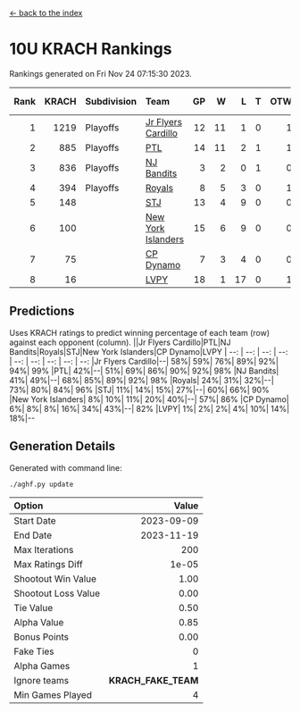 [<- back to the index](readme.md)
# 10U KRACH Rankings
Rankings generated on Fri Nov 24 07:15:30 2023.

Rank|KRACH|Subdivision|Team|GP|W|L|T|OTW|OTL|SoS|Exp Wins|Win Diff
---:|---:|:---|:---|---:|---:|---:|---:|---:|---:|---:|---:|---:
1|1219|Playoffs|[Jr Flyers Cardillo](https://gamesheetstats.com/seasons/3663/teams/140794/schedule)|12|11|1|0|1|0|129|11.9|0.0
2|885|Playoffs|[PTL](https://gamesheetstats.com/seasons/3663/teams/140791/schedule)|14|11|2|1|1|1|498|12.3|-0.0
3|836|Playoffs|[NJ Bandits](https://gamesheetstats.com/seasons/3663/teams/140807/schedule)|3|2|0|1|0|0|252|3.3|-0.0
4|394|Playoffs|[Royals](https://gamesheetstats.com/seasons/3663/teams/140796/schedule)|8|5|3|0|1|0|421|5.9|0.0
5|148||[STJ](https://gamesheetstats.com/seasons/3663/teams/140792/schedule)|13|4|9|0|0|1|664|4.9|0.0
6|100||[New York Islanders](https://gamesheetstats.com/seasons/3663/teams/140793/schedule)|15|6|9|0|0|1|448|6.9|0.0
7|75||[CP Dynamo](https://gamesheetstats.com/seasons/3663/teams/140795/schedule)|7|3|4|0|0|1|293|3.9|0.0
8|16||[LVPY](https://gamesheetstats.com/seasons/3663/teams/140790/schedule)|18|1|17|0|1|0|509|1.9|0.0

## Predictions
Uses KRACH ratings to predict winning percentage of each team (row) against each opponent (column).
||Jr Flyers Cardillo|PTL|NJ Bandits|Royals|STJ|New York Islanders|CP Dynamo|LVPY
| --: | --: | --: | --: | --: | --: | --: | --: | --: 
|Jr Flyers Cardillo|--| 58%| 59%| 76%| 89%| 92%| 94%| 99%
|PTL| 42%|--| 51%| 69%| 86%| 90%| 92%| 98%
|NJ Bandits| 41%| 49%|--| 68%| 85%| 89%| 92%| 98%
|Royals| 24%| 31%| 32%|--| 73%| 80%| 84%| 96%
|STJ| 11%| 14%| 15%| 27%|--| 60%| 66%| 90%
|New York Islanders|  8%| 10%| 11%| 20%| 40%|--| 57%| 86%
|CP Dynamo|  6%|  8%|  8%| 16%| 34%| 43%|--| 82%
|LVPY|  1%|  2%|  2%|  4%| 10%| 14%| 18%|--

## Generation Details

Generated with command line:
```
./aghf.py update
```

| Option | Value |
| :----- | ----: |
| Start Date | 2023-09-09 |
| End Date | 2023-11-19 |
| Max Iterations | 200 |
| Max Ratings Diff | 1e-05 |
| Shootout Win Value | 1.00 |
| Shootout Loss Value | 0.00 |
| Tie Value | 0.50 |
| Alpha Value | 0.85 |
| Bonus Points | 0.00 |
| Fake Ties | 0 |
| Alpha Games | 1 |
| Ignore teams | __KRACH_FAKE_TEAM__ |
| Min Games Played | 4 |

